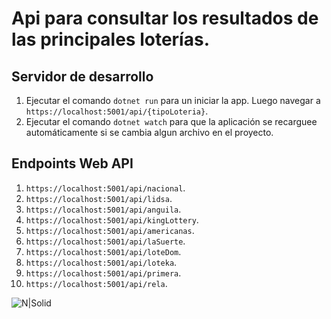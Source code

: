 # Api para consultar los resultados de las principales loterías.

## Servidor de desarrollo

1. Ejecutar el comando `dotnet run` para un iniciar la app. Luego navegar a `https://localhost:5001/api/{tipoLoteria}`. 
2. Ejecutar el comando `dotnet watch` para que la aplicación se recarguee automáticamente si se cambia algun archivo en el proyecto.

## Endpoints Web API

1. `https://localhost:5001/api/nacional`.
2. `https://localhost:5001/api/lidsa`.
3. `https://localhost:5001/api/anguila`.
4. `https://localhost:5001/api/kingLottery`.
5. `https://localhost:5001/api/americanas`.
6. `https://localhost:5001/api/laSuerte`.
7. `https://localhost:5001/api/loteDom`.
8. `https://localhost:5001/api/loteka`.
9. `https://localhost:5001/api/primera`.
10. `https://localhost:5001/api/rela`.


![N|Solid](https://i.ibb.co/nfCTdsL/Endpoint.png)
